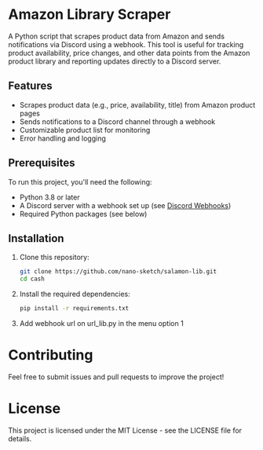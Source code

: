 # Amazon Library Scraper

A Python script that scrapes product data from Amazon and sends notifications via Discord using a webhook. This tool is useful for tracking product availability, price changes, and other data points from the Amazon product library and reporting updates directly to a Discord server.

## Features

- Scrapes product data (e.g., price, availability, title) from Amazon product pages
- Sends notifications to a Discord channel through a webhook
- Customizable product list for monitoring
- Error handling and logging

## Prerequisites

To run this project, you'll need the following:

- Python 3.8 or later
- A Discord server with a webhook set up (see [Discord Webhooks](https://support.discord.com/hc/en-us/articles/228383668-Intro-to-Webhooks))
- Required Python packages (see below)

## Installation

1. Clone this repository:

   ```bash
   git clone https://github.com/nano-sketch/salamon-lib.git
   cd cash

2. Install the required dependencies:

   ```bash
   pip install -r requirements.txt

3. Add webhook url on url_lib.py in the menu option 1

# Contributing
Feel free to submit issues and pull requests to improve the project!

# License
This project is licensed under the MIT License - see the LICENSE file for details.


